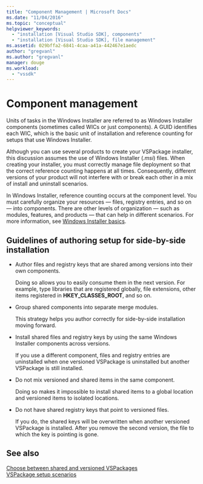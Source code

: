 ```yaml
---
title: "Component Management | Microsoft Docs"
ms.date: "11/04/2016"
ms.topic: "conceptual"
helpviewer_keywords: 
  - "installation [Visual Studio SDK], components"
  - "installation [Visual Studio SDK], file management"
ms.assetid: 029bffa2-6841-4caa-a41a-442467e1aedc
author: "gregvanl"
ms.author: "gregvanl"
manager: douge
ms.workload: 
  - "vssdk"
---
```

# Component management
Units of tasks in the Windows Installer are referred to as Windows Installer components (sometimes called WICs or just components). A GUID identifies each WIC, which is the basic unit of installation and reference counting for setups that use Windows Installer.  
  
 Although you can use several products to create your VSPackage installer, this discussion assumes the use of Windows Installer (*.msi*) files. When creating your installer, you must correctly manage file deployment so that the correct reference counting happens at all times. Consequently, different versions of your product will not interfere with or break each other in a mix of install and uninstall scenarios.  
  
 In Windows Installer, reference counting occurs at the component level. You must carefully organize your resources — files, registry entries, and so on — into components. There are other levels of organization — such as modules, features, and products — that can help in different scenarios. For more information, see [Windows Installer basics](../../extensibility/internals/windows-installer-basics.md).  
  
## Guidelines of authoring setup for side-by-side installation  
  
-   Author files and registry keys that are shared among versions into their own components.  
  
     Doing so allows you to easily consume them in the next version. For example, type libraries that are registered globally, file extensions, other items registered in **HKEY_CLASSES_ROOT**, and so on.  
  
-   Group shared components into separate merge modules.  
  
     This strategy helps you author correctly for side-by-side installation moving forward.  
  
-   Install shared files and registry keys by using the same Windows Installer components across versions.  
  
     If you use a different component, files and registry entries are uninstalled when one versioned VSPackage is uninstalled but another VSPackage is still installed.  
  
-   Do not mix versioned and shared items in the same component.  
  
     Doing so makes it impossible to install shared items to a global location and versioned items to isolated locations.  
  
-   Do not have shared registry keys that point to versioned files.  
  
     If you do, the shared keys will be overwritten when another versioned VSPackage is installed. After you remove the second version, the file to which the key is pointing is gone.  
  
## See also  
 [Choose between shared and versioned VSPackages](../../extensibility/choosing-between-shared-and-versioned-vspackages.md)   
 [VSPackage setup scenarios](../../extensibility/internals/vspackage-setup-scenarios.md)